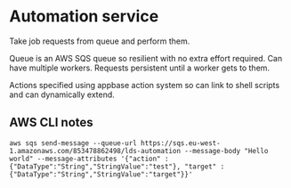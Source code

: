 # Automation service

Take job requests from queue and perform them.

Queue is an AWS SQS queue so resilient with no extra effort required. Can have multiple workers. Requests persistent until a worker gets to them.

Actions specified using appbase action system so can link to shell scripts and can dynamically extend.

## AWS CLI notes

    aws sqs send-message --queue-url https://sqs.eu-west-1.amazonaws.com/853478862498/lds-automation --message-body "Hello world" --message-attributes '{"action" : {"DataType":"String","StringValue":"test"}, "target" : {"DataType":"String","StringValue":"target"}}'

